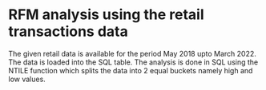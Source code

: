 # RFM analysis using the retail transactions data 


The given retail data is available for the period May 2018 upto March 2022. The data is loaded into the SQL table. 
The analysis is done in SQL using the NTILE function which splits the data into 2 equal buckets namely high and low values.

